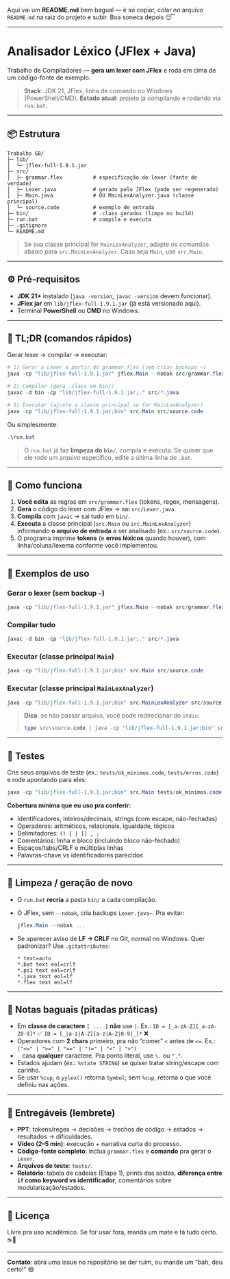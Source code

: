 Aqui vai um **README.md** bem bagual — é só copiar, colar no arquivo `README.md` na raiz do projeto e subir. Boa soneca depois 😴

---

# Analisador Léxico (JFlex + Java)

Trabalho de Compiladores — **gera um lexer com JFlex** e roda em cima de um código-fonte de exemplo.

> **Stack**: JDK 21, JFlex, linha de comando no Windows (PowerShell/CMD).
> **Estado atual**: projeto já compilando e rodando via `run.bat`.

---

## 📦 Estrutura

```
Trabalho GB/
├─ lib/
│  └─ jflex-full-1.9.1.jar
├─ src/
│  ├─ grammar.flex          # especificação do lexer (fonte de verdade)
│  ├─ Lexer.java            # gerado pelo JFlex (pode ser regenerado)
│  ├─ Main.java             # OU MainLexAnalyzer.java (classe principal)
│  └─ source.code           # exemplo de entrada
├─ bin/                     # .class gerados (limpo no build)
├─ run.bat                  # compila e executa
├─ .gitignore
└─ README.md
```

> Se sua classe principal for `MainLexAnalyzer`, adapte os comandos abaixo para `src.MainLexAnalyzer`.
> Caso seja `Main`, use `src.Main`.

---

## ⚙️ Pré-requisitos

* **JDK 21+** instalado (`java -version`, `javac -version` devem funcionar).
* **JFlex jar** em `lib/jflex-full-1.9.1.jar` (já está versionado aqui).
* Terminal **PowerShell** ou **CMD** no Windows.

---

## 🚀 TL;DR (comandos rápidos)

Gerar lexer → compilar → executar:

```powershell
# 1) Gerar o Lexer a partir do grammar.flex (sem criar backups ~)
java -cp "lib/jflex-full-1.9.1.jar" jflex.Main --nobak src/grammar.flex

# 2) Compilar (gera .class em bin/)
javac -d bin -cp "lib/jflex-full-1.9.1.jar;." src/*.java

# 3) Executar (ajuste a classe principal se for MainLexAnalyzer)
java -cp "lib/jflex-full-1.9.1.jar;bin" src.Main src/source.code
```

Ou simplesmente:

```powershell
.\run.bat
```

> O `run.bat` já faz **limpeza do `bin/`**, compila e executa. Se quiser que ele rode um arquivo específico, edite a última linha do `.bat`.

---

## 🧩 Como funciona

1. **Você edita** as regras em `src/grammar.flex` (tokens, regex, mensagens).
2. **Gera** o código do lexer com JFlex → sai `src/Lexer.java`.
3. **Compila** com `javac` → sai tudo em `bin/`.
4. **Executa** a classe principal (`src.Main` ou `src.MainLexAnalyzer`) informando **o arquivo de entrada** a ser analisado (ex.: `src/source.code`).
5. O programa imprime **tokens** (e **erros léxicos** quando houver), com linha/coluna/lexema conforme você implementou.

---

## 📜 Exemplos de uso

### Gerar o lexer (sem backup `~`)

```powershell
java -cp "lib/jflex-full-1.9.1.jar" jflex.Main --nobak src/grammar.flex
```

### Compilar tudo

```powershell
javac -d bin -cp "lib/jflex-full-1.9.1.jar;." src/*.java
```

### Executar (classe principal `Main`)

```powershell
java -cp "lib/jflex-full-1.9.1.jar;bin" src.Main src/source.code
```

### Executar (classe principal `MainLexAnalyzer`)

```powershell
java -cp "lib/jflex-full-1.9.1.jar;bin" src.MainLexAnalyzer src/source.code
```

> **Dica**: se não passar arquivo, você pode redirecionar do `stdin`:
>
> ```powershell
> type src\source.code | java -cp "lib/jflex-full-1.9.1.jar;bin" src.Main
> ```

---

## 🧪 Testes

Crie seus arquivos de teste (ex.: `tests/ok_minimos.code`, `tests/erros.code`) e rode apontando para eles:

```powershell
java -cp "lib/jflex-full-1.9.1.jar;bin" src.Main tests/ok_minimos.code
```

**Cobertura mínima que eu uso pra conferir:**

* Identificadores, inteiros/decimais, strings (com escape, não-fechadas)
* Operadores: aritméticos, relacionais, igualdade, lógicos
* Delimitadores: `() { } [] , ;`
* Comentários: linha e bloco (incluindo bloco não-fechado)
* Espaços/tabs/CRLF e múltiplas linhas
* Palavras-chave vs identificadores parecidos

---

## 🧹 Limpeza / geração de novo

* O `run.bat` **recria** a pasta `bin/` a cada compilação.
* O JFlex, sem `--nobak`, cria backups `Lexer.java~`. Pra evitar:

  ```powershell
  jflex.Main --nobak ...
  ```
* Se aparecer aviso de **LF → CRLF** no Git, normal no Windows. Quer padronizar? Use `.gitattributes`:

  ```
  * text=auto
  *.bat text eol=crlf
  *.ps1 text eol=crlf
  *.java text eol=lf
  *.flex text eol=lf
  ```

---

## 🧠 Notas baguais (pitadas práticas)

* Em **classe de caractere** `[ ... ]` **não** use `|`. Ex.:
  `ID = [_a-zA-Z][_a-zA-Z0-9]*` ✅
  `ID = [_|a-z|A-Z][a-z|A-Z|0-9|_]*` ❌
* Operadores com **2 chars** primeiro, pra não “comer” `<` antes de `<=`.
  Ex.: `("<=" | ">=" | "==" | "!=" | "<" | ">")`
* `.` casa **qualquer** caractere. Pra ponto literal, use `\.` ou `"."`.
* Estados ajudam (ex.: `%state STRING`) se quiser tratar string/escape com carinho.
* Se usar `%cup`, o `yylex()` retorna `Symbol`; sem `%cup`, retorna o que você definiu nas ações.

---

## 🧾 Entregáveis (lembrete)

* **PPT**: tokens/regex → decisões → trechos de código → estados → resultados → dificuldades.
* **Vídeo (2–5 min)**: execução + narrativa curta do processo.
* **Código-fonte completo**: inclua `grammar.flex` e **comando** pra gerar o `Lexer`.
* **Arquivos de teste**: `tests/`.
* **Relatório**: tabela de cadeias (Etapa 1), prints das saídas, **diferença entre `if` como keyword vs identificador**, comentários sobre modularização/estados.

---

## 📄 Licença

Livre pra uso acadêmico. Se for usar fora, manda um mate e tá tudo certo. ☕️🧉

---

**Contato**: abra uma issue no repositório se der ruim, ou mande um “bah, deu certo!” 😄
